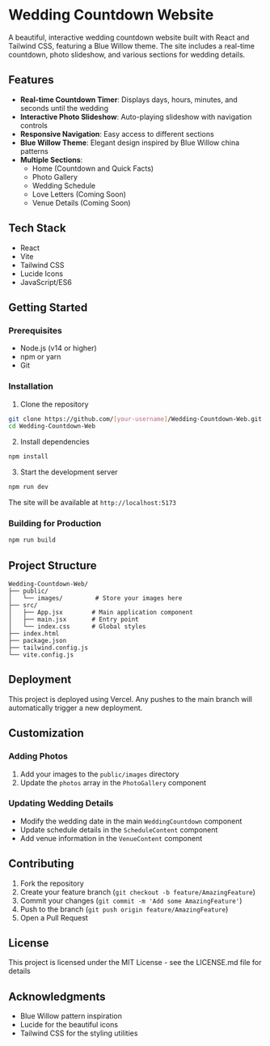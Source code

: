 # Wedding Countdown Website

A beautiful, interactive wedding countdown website built with React and Tailwind CSS, featuring a Blue Willow theme. The site includes a real-time countdown, photo slideshow, and various sections for wedding details.

## Features

- **Real-time Countdown Timer**: Displays days, hours, minutes, and seconds until the wedding
- **Interactive Photo Slideshow**: Auto-playing slideshow with navigation controls
- **Responsive Navigation**: Easy access to different sections
- **Blue Willow Theme**: Elegant design inspired by Blue Willow china patterns
- **Multiple Sections**:
  - Home (Countdown and Quick Facts)
  - Photo Gallery
  - Wedding Schedule
  - Love Letters (Coming Soon)
  - Venue Details (Coming Soon)

## Tech Stack

- React
- Vite
- Tailwind CSS
- Lucide Icons
- JavaScript/ES6

## Getting Started

### Prerequisites

- Node.js (v14 or higher)
- npm or yarn
- Git

### Installation

1. Clone the repository
```bash
git clone https://github.com/[your-username]/Wedding-Countdown-Web.git
cd Wedding-Countdown-Web
```

2. Install dependencies
```bash
npm install
```

3. Start the development server
```bash
npm run dev
```

The site will be available at `http://localhost:5173`

### Building for Production

```bash
npm run build
```

## Project Structure

```
Wedding-Countdown-Web/
├── public/
│   └── images/         # Store your images here
├── src/
│   ├── App.jsx        # Main application component
│   ├── main.jsx       # Entry point
│   └── index.css      # Global styles
├── index.html
├── package.json
├── tailwind.config.js
└── vite.config.js
```

## Deployment

This project is deployed using Vercel. Any pushes to the main branch will automatically trigger a new deployment.

## Customization

### Adding Photos
1. Add your images to the `public/images` directory
2. Update the `photos` array in the `PhotoGallery` component

### Updating Wedding Details
- Modify the wedding date in the main `WeddingCountdown` component
- Update schedule details in the `ScheduleContent` component
- Add venue information in the `VenueContent` component

## Contributing

1. Fork the repository
2. Create your feature branch (`git checkout -b feature/AmazingFeature`)
3. Commit your changes (`git commit -m 'Add some AmazingFeature'`)
4. Push to the branch (`git push origin feature/AmazingFeature`)
5. Open a Pull Request

## License

This project is licensed under the MIT License - see the LICENSE.md file for details

## Acknowledgments

- Blue Willow pattern inspiration
- Lucide for the beautiful icons
- Tailwind CSS for the styling utilities
